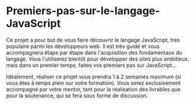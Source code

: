 # Premiers-pas-sur-le-langage-JavaScript
Ce projet a pour but de vous faire découvrir le langage JavaScript, très populaire parmi les développeurs web. Il est très guidé et vous accompagnera étape par étape dans l'acquisition des fondamentaux du langage. 
Vous l'utiliserez bientôt pour développer des sites plus ambitieux, mais dans un premier temps, faites vos premiers pas sur JavaScript...

Idéalement, réaliser ce projet vous prendra 1 à 2 semaines maximum (si vous êtes à temps plein sur votre formation). Vous serez exclusivement accompagné par votre mentor, tant pour la réalisation des livrables que pour la soutenance, qui se fera sous forme de discussion.

